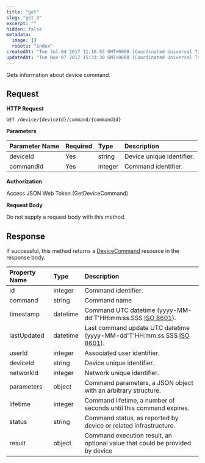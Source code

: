 ```yaml
---
title: "get"
slug: "get-3"
excerpt: ""
hidden: false
metadata: 
  image: []
  robots: "index"
createdAt: "Tue Jul 04 2017 11:16:55 GMT+0000 (Coordinated Universal Time)"
updatedAt: "Tue Nov 07 2017 15:33:30 GMT+0000 (Coordinated Universal Time)"
---
```

Gets information about device command.

## Request

**HTTP Request**

```text
GET /device/{deviceId}/command/{commandId}
```

**Parameters**

| Parameter Name | Required | Type    | Description               |
| :------------- | :------- | :------ | :------------------------ |
| deviceId       | Yes      | string  | Device unique identifier. |
| commandId      | Yes      | integer | Command identifier.       |

**Authorization**

Access JSON Web Token (GetDeviceCommand)

**Request Body**

Do not supply a request body with this method.

## Response

If successful, this method returns a [DeviceCommand](doc:devicecommand) resource in the response body.

| Property Name | Type     | Description                                                                                                      |
| :------------ | :------- | :--------------------------------------------------------------------------------------------------------------- |
| id            | integer  | Command identifier.                                                                                              |
| command       | string   | Command name                                                                                                     |
| timestamp     | datetime | Command UTC datetime (yyyy-MM-dd'T'HH:mm:ss.SSS [ISO 8601](https://en.wikipedia.org/wiki/ISO_8601)).             |
| lastUpdated   | datetime | Last command update UTC datetime (yyyy-MM-dd'T'HH:mm:ss.SSS [ISO 8601](https://en.wikipedia.org/wiki/ISO_8601)). |
| userId        | integer  | Associated user identifier.                                                                                      |
| deviceId      | string   | Device unique identifier.                                                                                        |
| networkId     | integer  | Network unique identifier.                                                                                       |
| parameters    | object   | Command parameters, a JSON object with an arbitrary structure.                                                   |
| lifetime      | integer  | Command lifetime, a number of seconds until this command expires.                                                |
| status        | string   | Command status, as reported by device or related infrastructure.                                                 |
| result        | object   | Command execution result, an optional value that could be provided by device                                     |
